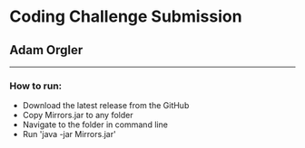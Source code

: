 # Coding Challenge Submission
## Adam Orgler

---

### How to run:
- Download the latest release from the GitHub
- Copy Mirrors.jar to any folder
- Navigate to the folder in command line
- Run 'java -jar Mirrors.jar'
